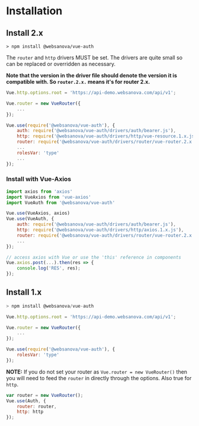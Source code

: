 # Installation


## Install 2.x

```shell
> npm install @websanova/vue-auth
```

The `router` and `http` drivers MUST be set. The drivers are quite small so can be replaced or overridden as necessary.

**Note that the version in the driver file should denote the version it is compatible with. So `router.2.x.` means it's for router 2.x.**

```javascript
Vue.http.options.root = 'https://api-demo.websanova.com/api/v1';

Vue.router = new VueRouter({
    ...
});

Vue.use(require('@websanova/vue-auth'), {
    auth: require('@websanova/vue-auth/drivers/auth/bearer.js'),
    http: require('@websanova/vue-auth/drivers/http/vue-resource.1.x.js'),
    router: require('@websanova/vue-auth/drivers/router/vue-router.2.x.js'),
    ...
    rolesVar: 'type'
    ...
});
```

### Install with Vue-Axios

```javascript
import axios from 'axios'
import VueAxios from 'vue-axios'
import VueAuth from '@websanova/vue-auth'

Vue.use(VueAxios, axios)
Vue.use(VueAuth, {
    auth: require('@websanova/vue-auth/drivers/auth/bearer.js'),
    http: require('@websanova/vue-auth/drivers/http/axios.1.x.js'),
    router: require('@websanova/vue-auth/drivers/router/vue-router.2.x.js')
    ...
});

// access axios with Vue or use the 'this' reference in components
Vue.axios.post(...).then(res => {
    console.log('RES', res);
});
```

## Install 1.x

```javascript
> npm install @websanova/vue-auth
```

```javascript
Vue.http.options.root = 'https://api-demo.websanova.com/api/v1';

Vue.router = new VueRouter({
    ...
});

Vue.use(require('@websanova/vue-auth'), {
    rolesVar: 'type'
});
```

**NOTE:** If you do not set your router as `Vue.router = new VueRouter()` then you will need to feed the `router` in directly through the options. Also true for `http`.

```javascript
var router = new VueRouter();
Vue.use(Auth, {
    router: router,
    http: http
});
```
